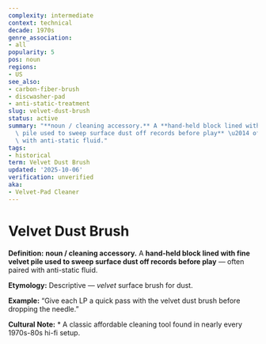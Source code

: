 ```yaml
---
complexity: intermediate
context: technical
decade: 1970s
genre_association:
- all
popularity: 5
pos: noun
regions:
- US
see_also:
- carbon-fiber-brush
- discwasher-pad
- anti-static-treatment
slug: velvet-dust-brush
status: active
summary: "**noun / cleaning accessory.** A **hand-held block lined with fine velvet\
  \ pile used to sweep surface dust off records before play** \u2014 often paired\
  \ with anti-static fluid."
tags:
- historical
term: Velvet Dust Brush
updated: '2025-10-06'
verification: unverified
aka:
- Velvet-Pad Cleaner
---
```


# Velvet Dust Brush

**Definition:** **noun / cleaning accessory.** A **hand-held block lined with fine velvet pile used to sweep surface dust off records before play** — often paired with anti-static fluid.

**Etymology:** Descriptive — *velvet* surface brush for dust.

**Example:** “Give each LP a quick pass with the velvet dust brush before dropping the needle.”

**Cultural Note:** * A classic affordable cleaning tool found in nearly every 1970s-80s hi-fi setup.

